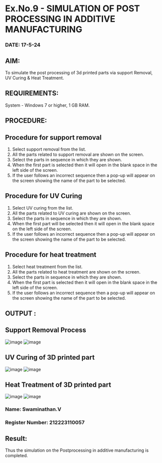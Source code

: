 # Ex.No.9 - SIMULATION OF POST PROCESSING IN ADDITIVE MANUFACTURING

### DATE: 17-5-24

## AIM: 
 To simulate the post processing of 3d printed parts via support Removal, UV Curing & Heat Treatment.

## REQUIREMENTS:
 System - Windows 7 or higher, 1 GB RAM.

## PROCEDURE:

## Procedure for support removal
 1.	Select support removal from the list.
 2.	All the parts related to support removal are shown on the screen.
 3.	Select the parts in sequence in which they are shown.
 4.	When the first part is selected then it will open in the blank space in the left side of the screen.
 5.	If the user follows an incorrect sequence then a pop-up will appear on the screen showing the name of the part to be selected.

## Procedure for UV Curing
 1.	Select UV curing from the list.
 2.	All the parts related to UV curing are shown on the screen.
 3.	Select the parts in sequence in which they are shown.
 4.	When the first part will be selected then it will open in the blank space on the left side of the screen.
 5.	If the user follows an incorrect sequence then a pop-up will appear on the screen showing the name of the part to be selected.

## Procedure for heat treatment
 1.	Select heat treatment from the list.
 2.	All the parts related to heat treatment are shown on the screen.
 3.	Select the parts in sequence in which they are shown.
 4.	When the first part is selected then it will open in the blank space in the left side of the screen.
 5.	If the user follows an incorrect sequence then a pop-up will appear on the screen showing the name of the part to be selected.

## OUTPUT :

## Support Removal Process
![image](https://github.com/Raji1009/Ex.No.9---SIMULATION-OF-POST--PROCESSING-IN-ADDITIVE-MANUFACTURING/assets/89059861/d9b3478c-e991-437b-af74-eaba99876d8f)
![image](https://github.com/Raji1009/Ex.No.9---SIMULATION-OF-POST--PROCESSING-IN-ADDITIVE-MANUFACTURING/assets/89059861/224d88d0-ceb6-4001-b200-1900808aa22e)

## UV Curing of 3D printed part
![image](https://github.com/Raji1009/Ex.No.9---SIMULATION-OF-POST--PROCESSING-IN-ADDITIVE-MANUFACTURING/assets/89059861/16946a37-3062-4b0e-97f7-a8f72a1431f6)
![image](https://github.com/Raji1009/Ex.No.9---SIMULATION-OF-POST--PROCESSING-IN-ADDITIVE-MANUFACTURING/assets/89059861/55084f58-683f-4a2b-b7b1-c9d65dcee4c4)

## Heat Treatment of 3D printed part
![image](https://github.com/Raji1009/Ex.No.9---SIMULATION-OF-POST--PROCESSING-IN-ADDITIVE-MANUFACTURING/assets/89059861/a2228326-6899-4760-9b7f-dbf2334505da)
![image](https://github.com/Raji1009/Ex.No.9---SIMULATION-OF-POST--PROCESSING-IN-ADDITIVE-MANUFACTURING/assets/89059861/7c451afd-ba8c-4935-95cb-1cb6f2c622e5)

### Name: Swaminathan.V
### Register Number: 212223110057

## Result: 
 Thus the simulation on the Postprocessing in additive manufacturing is completed.

